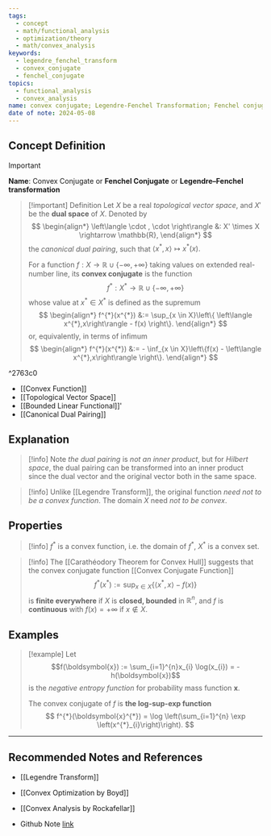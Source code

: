 ```yaml
---
tags:
  - concept
  - math/functional_analysis
  - optimization/theory
  - math/convex_analysis
keywords:
  - legendre_fenchel_transform
  - convex_conjugate
  - fenchel_conjugate
topics:
  - functional_analysis
  - convex_analysis
name: convex conjugate; Legendre-Fenchel Transformation; Fenchel conjugate
date of note: 2024-05-08
---
```


## Concept Definition

>[!important]
>**Name**:  Convex Conjugate or **Fenchel Conjugate** or **Legendre–Fenchel transformation**


>[!important] Definition
>Let $X$ be a real *topological vector space*, and $X'$ be the **dual space** of $X$. Denoted by
>$$
>\begin{align*}
>\left\langle \cdot , \cdot \right\rangle &: X' \times X \rightarrow \mathbb{R},
>\end{align*}
>$$ 
>the *canonical dual pairing*, such that $\left\langle x^{*} , x \right\rangle \mapsto x^{*}(x).$
>
>For a function $f: X \to \mathbb{R} \cup \left\{ -\infty, +\infty \right\}$ taking values on extended real-number line, its **convex conjugate** is the function
>$$
>f^{*}: X^{*} \to \mathbb{R} \cup \left\{ -\infty, +\infty \right\}
>$$ 
>whose value at $x^{*} \in X^{*}$ is defined as the supremum 
> $$
>\begin{align*}
>f^{*}(x^{*}) &:= \sup_{x \in X}\left\{ \left\langle x^{*},x\right\rangle - f(x) \right\}. 
> \end{align*}
>$$
>or, equivalently, in terms of infimum
> $$
> \begin{align*}
>f^{*}(x^{*}) &:= - \inf_{x \in X}\left\{f(x) - \left\langle x^{*},x\right\rangle  \right\}. 
> \end{align*}
> $$

^2763c0

- [[Convex Function]]
- [[Topological Vector Space]]
- [[Bounded Linear Functional]]'
- [[Canonical Dual Pairing]]


## Explanation

>[!info]
>Note *the dual pairing* is *not an inner product*, but for *Hilbert space*, the dual pairing can be transformed into an inner product since the dual vector and the original vector both in the same space.


>[!info]
>Unlike [[Legendre Transform]], the original function *need not to be a convex function*. The domain $X$ need *not to be convex*.

## Properties

>[!info]
>$f^{*}$ is a convex function, i.e. the domain of $f^{*}$, $X^{*}$ is a convex set.

>[!info]
>The [[Carathéodory Theorem for Convex Hull]] suggests that the convex conjugate function [[Convex Conjugate Function]]
>$$
>f^{*}(x^{*}) := \sup_{x \in X}\left\{ \left\langle x^{*},x\right\rangle - f(x) \right\}
>$$
>is **finite everywhere** if $X$ is **closed, bounded** in $\mathbb{R}^n$, and $f$ is **continuous** with $f(x) = +\infty$ if $x\not\in X$.



## Examples

>[!example]
>Let $$f(\boldsymbol{x}) := \sum_{i=1}^{n}x_{i} \log(x_{i}) = - h(\boldsymbol{x})$$ is the *negative entropy function* for probability mass function $\boldsymbol{x}$.
>
>The convex conjugate of $f$ is **the log-sup-exp function**
>$$
>f^{*}(\boldsymbol{x}^{*}) = \log \left(\sum_{i=1}^{n} \exp \left(x^{*}_{i}\right)\right).
>$$







-----------
##  Recommended Notes and References

- [[Legendre Transform]]


- [[Convex Optimization by Boyd]]
- [[Convex Analysis by Rockafellar]]



- Github Note [link](https://github.com/TianpeiLuke/SelfStudyNotes/tree/master/self-study/probability_and_measure_theory)